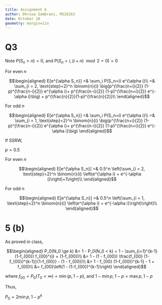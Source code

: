 ```yaml
---
title: Assignment 6
author: Dhruva Sambrani, MS18163
date: October 20
geometry: margin=1in
---
```


# Q3

Note $P(S_n > n) = 0$, and $P(S_n = i, (i+n) \mod 2 = 0) = 0$

For even $n$

$$\begin{aligned}
E[e^{\alpha S_n}] =& \sum_i P(S_n=i) e^{\alpha i}\\
=& \sum_{i = 2, \text{step}=2}^n \binom{n}{i} \big(p^{\frac{n+i}{2}} (1-p)^{\frac{n-i}{2}} e^{\alpha i}+ p^{\frac{n-i}{2}} (1-p)^{\frac{n+i}{2}} e^{-\alpha i}\big) + p^{\frac{n}{2}}(1-p)^{\frac{n}{2}}\\
\end{aligned}$$

For odd $n$

$$\begin{aligned}
E[e^{\alpha S_n}] =& \sum_i P(S_n=i) e^{\alpha i}\\
=& \sum_{i = 1, \text{step}=2}^n \binom{n}{i} \big(p^{\frac{n+i}{2}} (1-p)^{\frac{n-i}{2}} e^{\alpha i}+ p^{\frac{n-i}{2}} (1-p)^{\frac{n+i}{2}} e^{-\alpha i}\big)
\end{aligned}$$

If SSRW,

$p = 0.5$

For even $n$

$$\begin{aligned}
E[e^{\alpha S_n}] =& 0.5^n \left(\sum_{i = 2, \text{step}=2}^n \binom{n}{i}  \left(e^{\alpha i} + e^{-\alpha i}\right)+1\right)\\
\end{aligned}$$

For odd $n$

$$\begin{aligned}
E[e^{\alpha S_n}] =& 0.5^n \left(\sum_{i = 1, \text{step}=2}^n \binom{n}{i}  \left(e^{\alpha i} + e^{-\alpha i}\right)\right)\\
\end{aligned}$$

# 5 (b)

As proved in class, 

$$\begin{aligned}
P_0(N_0 \ge k) &= 1 - P_0(N_0 < k) = 1 - \sum_{i=1}^{k-1} (1-f_{00}) f_{00}^{i} + (1-f_{00})\\
&= 1 - (1 - f_{00}) \frac{f_{00} (1-f_{00})^{k-1}}{1-f_{00}} - (1 - f_{00})\\
&= 1 - f_{00} (1-f_{00})^{k-1} - 1 + f_{00}\\
&= f_{00}\left(1 - (1-f_{00})^{k-1}\right)
\end{aligned}$$

where $f_{00} = P_0(T_0 < \infty) = \min(p, 1-p)$, and $1 - \min{p,1-p} = \max{p, 1-p}$

Thus,

$P_0 = 2 \min{p, 1-p}^k$
